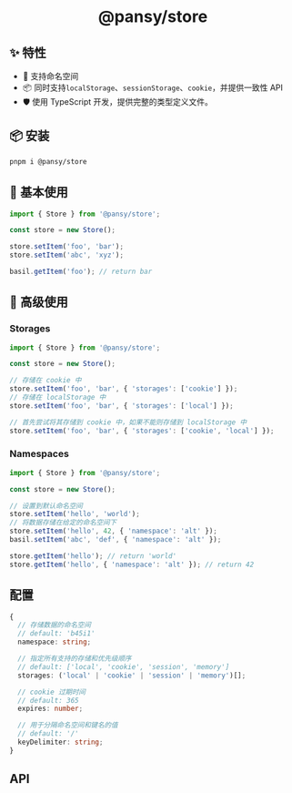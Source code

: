 <h1 align="center">
  @pansy/store
</h1>

## ✨ 特性

- 🌈 支持命名空间
- 📦 同时支持`localStorage`、`sessionStorage`、`cookie`，并提供一致性 API
- 🛡 使用 TypeScript 开发，提供完整的类型定义文件。

## 📦 安装

```sh
pnpm i @pansy/store
```

## 🔨 基本使用

```ts
import { Store } from '@pansy/store';

const store = new Store();

store.setItem('foo', 'bar');
store.setItem('abc', 'xyz');

basil.getItem('foo'); // return bar
```
## 🔨 高级使用

### Storages

```ts
import { Store } from '@pansy/store';

const store = new Store();

// 存储在 cookie 中
store.setItem('foo', 'bar', { 'storages': ['cookie'] });
// 存储在 localStorage 中
store.setItem('foo', 'bar', { 'storages': ['local'] });

// 首先尝试将其存储到 cookie 中，如果不能则存储到 localStorage 中
store.setItem('foo', 'bar', { 'storages': ['cookie', 'local'] });
```

### Namespaces

```ts
import { Store } from '@pansy/store';

const store = new Store();

// 设置到默认命名空间 
store.setItem('hello', 'world');
// 将数据存储在给定的命名空间下
store.setItem('hello', 42, { 'namespace': 'alt' });
basil.setItem('abc', 'def', { 'namespace': 'alt' });

store.getItem('hello'); // return 'world'
store.getItem('hello', { 'namespace': 'alt' }); // return 42
```

## 配置

```ts
{
  // 存储数据的命名空间
  // default: 'b45i1' 
  namespace: string;

  // 指定所有支持的存储和优先级顺序
  // default: ['local', 'cookie', 'session', 'memory']
  storages: ('local' | 'cookie' | 'session' | 'memory')[];

  // cookie 过期时间
  // default: 365
  expires: number;

  // 用于分隔命名空间和键名的值
  // default: '/'
  keyDelimiter: string;
}
```

## API
